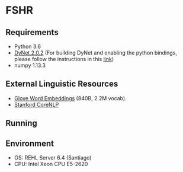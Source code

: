 # FSHR

## Requirements
* Python 3.6
* [DyNet 2.0.2](https://github.com/clab/dynet) (For building DyNet and enabling the python bindings, please follow the instructions in this [link](http://dynet.readthedocs.io/en/latest/python.html#manual-installation))
* numpy 1.13.3

## External Linguistic Resources
* [Glove Word Embeddings](https://nlp.stanford.edu/projects/glove/) (840B, 2.2M vocab).
* [Stanford CoreNLP](https://nlp.stanford.edu/software/lex-parser.shtml/)

## Running


## Environment
* OS: REHL Server 6.4 (Santiago)
* CPU: Intel Xeon CPU E5-2620



